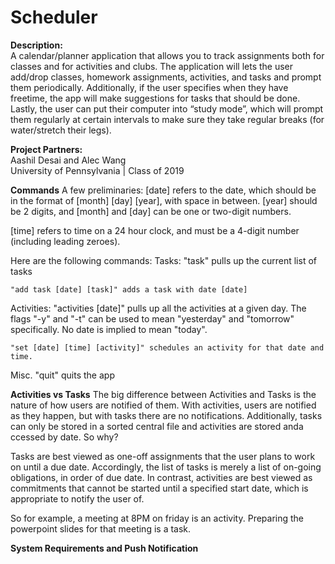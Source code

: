 # Scheduler

**Description:**  
A calendar/planner application that allows you to track assignments both for classes and for activities and clubs. The application will lets the user add/drop classes, homework assignments, activities, and tasks and prompt them periodically. Additionally, if the user specifies when they have freetime, the app will make suggestions for tasks that should be done. Lastly, the user can put their computer into “study mode”, which will prompt them regularly at certain intervals to make sure they take regular breaks (for water/stretch their legs).

**Project Partners:**  
Aashil Desai and Alec Wang  
University of Pennsylvania | Class of 2019

**Commands**
A few preliminaries:
[date] refers to the date, which should be in the format of [month] [day] [year], with space in between. [year] should be 2 digits, and [month] and [day] can be one or two-digit numbers.

[time] refers to time on a 24 hour clock, and must be a 4-digit number (including leading zeroes).

Here are the following commands:
Tasks:
	"task" pulls up the current list of tasks

	"add task [date] [task]" adds a task with date [date]

Activities:
	"activities [date]" pulls up all the activities at a given day. The flags "-y" and "-t" can be used to mean "yesterday" and "tomorrow" specifically. No date is implied to mean "today".

	"set [date] [time] [activity]" schedules an activity for that date and time.

Misc.
	"quit" quits the app

**Activities vs Tasks**
The big difference between Activities and Tasks is the nature of how users are notified of them. With activities, users are notified as they happen, but with tasks there are no notifications. Additionally, tasks can only be stored in a sorted central file and activities are stored anda ccessed by date. So why?

Tasks are best viewed as one-off assignments that the user plans to work on until a due date. Accordingly, the list of tasks is merely a list of on-going obligations, in order of due date. In contrast, activities are best viewed as commitments that cannot be started until a specified start date, which is appropriate to notify the user of.

So for example, a meeting at 8PM on friday is an activity. Preparing the powerpoint slides for that meeting is a task.

**System Requirements and Push Notification**